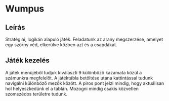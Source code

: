 Wumpus
======

Leírás
------
Stratégiai, logikán alapuló játék. Feladatunk az arany megszerzése, amelyet egy szörny véd, elkerülve közben azt és a csapdákat.

Játék kezelés
------
A játék menüjéből tudjuk kiválaszti 9 különböző kazamata közül a számunkra megfelelőt. A játéktábla betöltése utána kattintással tudunk navigálni különböző mezők között. A piros pont jelzi mindig, hogy aktuálisan hol helyeszkedünk el a táblán. Mozogni mindig csakis közvetlen szomszédos területre tudunk.